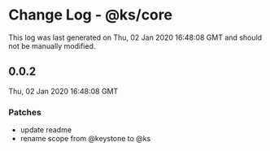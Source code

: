 # Change Log - @ks/core

This log was last generated on Thu, 02 Jan 2020 16:48:08 GMT and should not be manually modified.

## 0.0.2
Thu, 02 Jan 2020 16:48:08 GMT

### Patches

- update readme
- rename scope from @keystone to @ks

